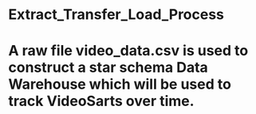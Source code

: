 # Extract_Transfer_Load_Process
# A raw file video_data.csv is used to construct a star schema Data Warehouse which will be used to track VideoSarts over time.
